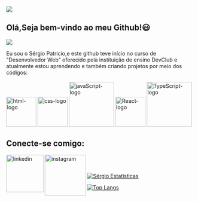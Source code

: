 <img src="https://github.com/ritik307/ritik307/blob/main/images/header_.png?raw=true" />
 
 ## Olá,Seja bem-vindo ao meu Github!😃
  
  ![](https://komarev.com/ghpvc/?username=your-github-sergiopro48)

Eu sou o Sérgio Patricio,e este github teve início no curso de "Desenvolvedor Web" oferecido pela instituição de ensino DevClub e atualmente estou aprendendo e também criando projetos por meio dos códigos:
<br>
<br>
<img src="https://img.shields.io/badge/HTML-239120?logo=html5&logoColor=white&style=for-the-badge" alt=html-logo width="80px" />
<img src="https://img.shields.io/badge/CSS3-1572B6?style=for-the-badge&logo=css3&logoColor=white"  alt=css-logo  width="80px" />
<img src="https://img.shields.io/badge/JavaScript-F7DF1E?logo=javascript&logoColor=black&style=for-the-badge" alt=javaScript-logo width="120px"  />
<img src="https://img.shields.io/badge/React-20232A?logo=react&logoColor=61DAFB&style=for-the-badge" alt=React-logo width="80px" />
<img src="https://img.shields.io/badge/TypeScript-007ACC?style=for-the-badge&logo=typescript&logoColor=white" alt=TypeScript-logo width="120px"  />
  
## Conecte-se comigo:
 <a href="https://www.linkedin.com/in/sergiopro4813/">
 <img align="left" alt="linkedin" width="100px" src="https://img.shields.io/badge/LinkedIn-0077B5?style=for-the-badge&logo=linkedin&logoColor=white" />
 <a href="https://www.instagram.com/sergio_santospp/">
  <img align="left" alt="instagram" width="110px" src="https://img.shields.io/badge/Instagram-E4405F?style=for-the-badge&logo=instagram&logoColor=white"/>

    
  <br>
  <br>
  

  [![ Sérgio Estatísticas](https://github-readme-stats.vercel.app/api?username=SergioPro48)](https://github.com/anuraghazra/github-readme-stats)
  <br>
  
  
  [![Top Langs](https://github-readme-stats.vercel.app/api/top-langs/?username=sergiopro48)](https://github.com/anuraghazra/github-readme-stats)
  <br>
 
 
 
  
  
  
  
 
 
